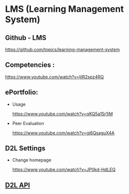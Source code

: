# LMS (Learning Management System)


## Github - LMS

https://github.com/topics/learning-management-system




## Competencies :

https://www.youtube.com/watch?v=ljlR2spz4RQ


## ePortfolio:

* Usage

   https://www.youtube.com/watch?v=qKQ5a1Sr1iM

* Peer Evaluation

   https://www.youtube.com/watch?v=gj6QsaguX4A

## D2L Settings 

*  Change homepage

   https://www.youtube.com/watch?v=JP0kd-HdLEQ




## [D2L API](./D2L_API.md)
